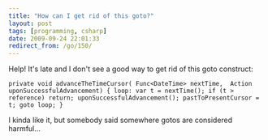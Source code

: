 ```yaml
---
title: "How can I get rid of this goto?"
layout: post
tags: [programming, csharp]
date: 2009-09-24 22:01:33
redirect_from: /go/150/
---
```


Help! It's late and I don't see a good way to get rid of this goto construct:

`
private void advanceTheTimeCursor(
  Func<DateTime> nextTime, 
  Action uponSuccessfulAdvancement)
{
  loop:
    var t = nextTime();
    if (t > reference) return;
    uponSuccessfulAdvancement();
    pastToPresentCursor = t;
  goto loop;
}
`

I kinda like it, but somebody said somewhere gotos are considered harmful...